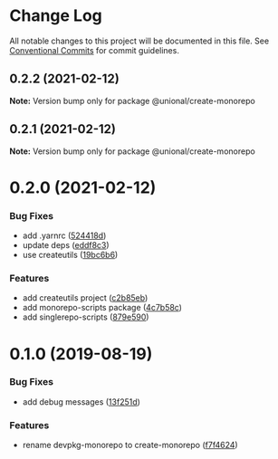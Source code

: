 # Change Log

All notable changes to this project will be documented in this file.
See [Conventional Commits](https://conventionalcommits.org) for commit guidelines.

## 0.2.2 (2021-02-12)

**Note:** Version bump only for package @unional/create-monorepo





## 0.2.1 (2021-02-12)

**Note:** Version bump only for package @unional/create-monorepo





# 0.2.0 (2021-02-12)


### Bug Fixes

* add .yarnrc ([524418d](https://github.com/unional/create/commit/524418d3eecafa25858c285ec3236434e1c8f0de))
* update deps ([eddf8c3](https://github.com/unional/create/commit/eddf8c32bf798ab900e01fa727710b6693804e74))
* use createutils ([19bc6b6](https://github.com/unional/create/commit/19bc6b62acf93396c822f8cf99359390b563a6c3))


### Features

* add createutils project ([c2b85eb](https://github.com/unional/create/commit/c2b85eb387a4b1d98747ec389d5da82b2e653251))
* add monorepo-scripts package ([4c7b58c](https://github.com/unional/create/commit/4c7b58c8e0b31ad63d09fbee865941c6c4233492))
* add singlerepo-scripts ([879e590](https://github.com/unional/create/commit/879e59011a009fcb62cce5297d602ff11e4717c9))



# 0.1.0 (2019-08-19)


### Bug Fixes

* add debug messages ([13f251d](https://github.com/unional/create/commit/13f251da950d7f6a8b6f61e3d63ec27900225f0a))


### Features

* rename devpkg-monorepo to create-monorepo ([f7f4624](https://github.com/unional/create/commit/f7f4624c76f2b818c50f6bcf37dead6b3be39081))
